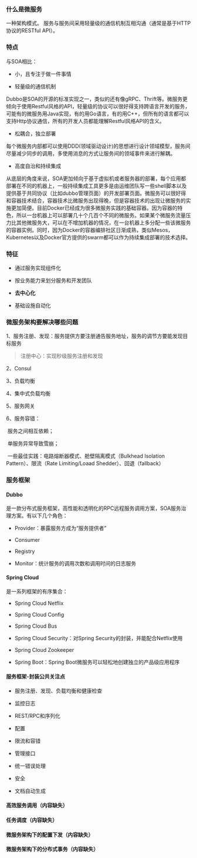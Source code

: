 ### 什么是微服务

一种架构模式。 服务与服务间采用轻量级的通信机制互相沟通（通常是基于HTTP协议的RESTful API）。

### 特点

与SOA相比：

- 小，且专注于做一件事情

- 轻量级的通信机制

​	Dubbo是SOA的开源的标准实现之一，类似的还有像gRPC、Thrift等。微服务更倾向于使用Restful风格的API，轻量级的协议可以很好得支持跨语言开发的服务，可能有的微服务用Java实现，有的用Go语言，有的用C++，但所有的语言都可以支持Http协议通信，所有的开发人员都能理解Restful风格API的含义。

- 松耦合，独立部署

每个微服务内部都可以使用DDD(领域驱动设计)的思想进行设计领域模型，服务间尽量减少同步的调用，多使用消息的方式让服务间的领域事件来进行解耦。

- 高度自治和持续集成

从底层的角度来说，SOA更加倾向于基于虚拟机或者服务器的部署，每个应用都部署在不同的机器上，一般持续集成工具更多是由运维团队写一些shell脚本以及提供基于共同协议（比如dubbo管理页面）的开发部署页面。微服务可以很好得和容器技术结合，容器技术比微服务出现得晚，但是容器技术的出现让微服务的实施更加简便。目前Docker已经成为很多微服务实践的基础容器。因为容器的特色，所以一台机器上可以部署几十个几百个不同的微服务。如果某个微服务流量压力比其他微服务大，可以在不增加机器的情况，在一台机器上多分配一些该微服务的容器实例。同时，因为Docker的容器编排社区日渐成熟，类似Mesos，Kubernetes以及Docker官方提供的swarm都可以作为持续集成部署的技术选择。

### 特征

- 通过服务实现组件化

- 按业务能力来划分服务和开发团队

- **去中心化**

- 基础设施自动化

### 微服务架构要解决哪些问题

1、服务注册、发现：服务提供方要注册通告服务地址，服务的调节方要能发现目标服务

>  注册中心：实现秒级服务注册和发现

2、Consul

3、负载均衡

4、集中式负载均衡

5、服务网关

6、服务容错：

​		服务之间相互依赖；

​		单服务异常导致雪崩；

​		一些最佳实践：电路熔断器模式、舱壁隔离模式（Bulkhead Isolation Pattern）、限流（Rate Limiting/Loaad Shedder）、回退（fallback）

### 服务框架

#### Dubbo

是一款分布式服务框架，高性能和透明化的RPC远程服务调用方案，SOA服务治理方案。有以下几个角色：

- Provider：暴露服务方成为“服务提供者”

- Consumer

- Registry

- Monitor：统计服务的调用次数和调用时间的日志服务

#### Spring Cloud

是一系列框架的有序集合：

- Spring Cloud Netflix

- Spring Cloud Config

- Spring Cloud Bus

- Spring Cloud Security：对Spring Security的封装，并能配合Netflix使用

- Spring Cloud Zookeeper

- Spring Boot：Spring Boot微服务可以轻松地创建独立的产品级应用程序

#### 服务框架-封装公共关注点

- 服务注册、发现、负载均衡和健康检查

- 监控日志

- REST/RPC和序列化

- 配置

- 限流和容错

- 管理接口

- 统一错误处理

- 安全

- 文档自动生成

#### 高效服务调用（内容缺失）

#### 任务调度（内容缺失）

#### 微服务架构下的配置下发（内容缺失）

#### 微服务架构下的分布式事务（内容缺失）